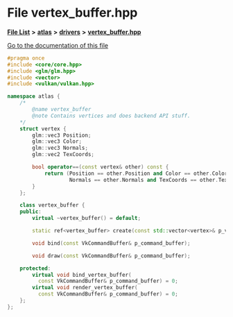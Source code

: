 

# File vertex\_buffer.hpp

[**File List**](files.md) **>** [**atlas**](dir_1e6ffef027cfcf7ded3287660b505c9f.md) **>** [**drivers**](dir_1605561db8076fbb4262fa758aa3edc0.md) **>** [**vertex\_buffer.hpp**](vertex__buffer_8hpp.md)

[Go to the documentation of this file](vertex__buffer_8hpp.md)


```C++
#pragma once
#include <core/core.hpp>
#include <glm/glm.hpp>
#include <vector>
#include <vulkan/vulkan.hpp>

namespace atlas {
    /*
        @name vertex_buffer
        @note Contains vertices and does backend API stuff.
    */
    struct vertex {
        glm::vec3 Position;
        glm::vec3 Color;
        glm::vec3 Normals;
        glm::vec2 TexCoords;

        bool operator==(const vertex& other) const {
            return (Position == other.Position and Color == other.Color and
                    Normals == other.Normals and TexCoords == other.TexCoords);
        }
    };

    class vertex_buffer {
    public:
        virtual ~vertex_buffer() = default;

        static ref<vertex_buffer> create(const std::vector<vertex>& p_vertices);

        void bind(const VkCommandBuffer& p_command_buffer);

        void draw(const VkCommandBuffer& p_command_buffer);

    protected:
        virtual void bind_vertex_buffer(
          const VkCommandBuffer& p_command_buffer) = 0;
        virtual void render_vertex_buffer(
          const VkCommandBuffer& p_command_buffer) = 0;
    };
};
```


